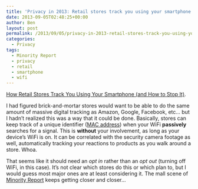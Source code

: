 ```yaml
---
title: 'Privacy in 2013: Retail stores track you using your smartphone'
date: 2013-09-05T02:48:25+00:00
author: Ben
layout: post
permalink: /2013/09/05/privacy-in-2013-retail-stores-track-you-using-your-smartphone/
categories:
  - Privacy
tags:
  - Minority Report
  - privacy
  - retail
  - smartphone
  - wifi
---
```

[How Retail Stores Track You Using Your Smartphone (and How to Stop It)](http://lifehacker.com/how-retail-stores-track-you-using-your-smartphone-and-827512308).

I had figured brick-and-mortar stores would want to be able to do the same amount of massive digital tracking as Amazon, Google, Facebook, etc... but I hadn&#8217;t realized this was a way that it could be done. Basically, stores can keep track of a unique identifier ([MAC address](http://en.wikipedia.org/wiki/MAC_address)) when your WiFi **passively** searches for a signal. This is **without** your involvement, as long as your device&#8217;s WiFi is on. It can be correlated with the security camera footage as well, automatically tracking your reactions to products as you walk around a store. Whoa.

That seems like it should need an _opt in_ rather than an _opt out_ (turning off WiFi, in this case). It&#8217;s not clear which stores do this or which plan to, but I would guess most major ones are at least considering it. The mall scene of [Minority Report](http://en.wikipedia.org/wiki/Minority_Report_%28film%29) keeps getting closer and closer...